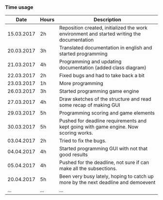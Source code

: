 ### Time usage
Date | Hours | Description
--- | --- | ---
15.03.2017 | 2h | Reposition created, initialized the work environment and started writing the documentation
20.03.2017 | 3h | Translated documentation in english and started programming
21.03.2017 | 4h | Programming and updating documentation (added class diagram)
22.03.2017 | 2h | Fixed bugs and had to take back a bit
23.03.2017 | 1h | More programming
26.03.2017 | 3h | Started programming game engine
27.03.2017 | 4h | Draw sketches of the structure and read some recap of making GUI
29.03.2017 | 5h | Programming scoring and game elements
30.03.2017 | 5h | Pushed for deadline requirements and kept going with game engine. Now scoring works.
03.04.2017 | 2h | Tried to fix the bugs.
04.04.2017 | 4h | Started programming GUI with not that good results
05.04.2017 | 4h | Pushed for the deadline, not sure if can make all the subsections.
20.04.2017 | 5h | Been very busy lately, hoping to catch up more by the next deadline and demoevent
... | ... | ...
